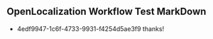 ## OpenLocalization Workflow Test MarkDown
* 4edf9947-1c6f-4733-9931-f4254d5ae3f9 thanks!

<!--HONumber=Jul16_HO4-->


